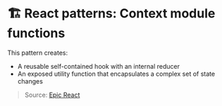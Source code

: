 # 🏗️ React patterns: Context module functions

This pattern creates:
- A reusable self-contained hook with an internal reducer
- An exposed utility function that encapsulates a complex set of state changes

> Source: [Epic React](https://epicreact.dev/learn)
